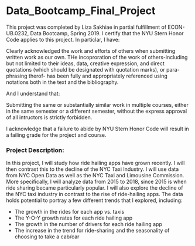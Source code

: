 # Data_Bootcamp_Final_Project

This project was completed by Liza Sakhiae in partial fulfillment of ECON-UB.0232, Data Bootcamp, Spring 2019. I certify that the NYU Stern Honor Code applies to this project. In particlar, I have:

Clearly acknowledged the work and efforts of others when submitting written work as our own. THe incoproration of the work of others-including but not limited to their ideas, data, creative expression, and direct quotations (which should be designated with quotation marks), or para-phrasing therof- has been fully and appropriately referenced using notations both in the text and the bibliography.

And I understand that:

Submitting the same or substantially similar work in multiple courses, either in the same semester or a different semester, without the express approval of all intructors is strictly forbidden.

I acknowledge that a failure to abide by NYU Stern Honor Code will result in a failing grade for the project and course.

### Project Description:

In this project, I will study how ride hailing apps have grown recently. I will then contrast this to the decline of the NYC Taxi Industry. I will use data from NYC Open Data as well as the NYC Taxi and Limousine Commission. More specifically, I will analyze data from 2015 to 2018, since 2015 is when ride sharing became particularly popular. I will also explore the decline of the NYC taxi industry in contrast to the rise of ride-hailing apps. The data holds potential to portray a few different trends that I explored, including: 
- The growth in the rides for each app vs. taxis
- The Y-O-Y growth rates for each ride hailing app
- The growth in the number of drivers for each ride hailing app 
- The increase in the trend for ride-sharing and the seasonality of choosing to take a cab/car

